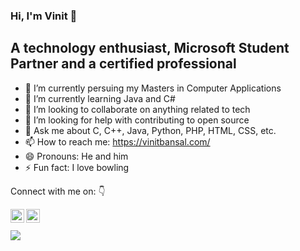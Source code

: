 ### Hi, I'm Vinit 👋

## A technology enthusiast, Microsoft Student Partner and a certified professional

- 🔭 I’m currently persuing my Masters in Computer Applications 
- 🌱 I’m currently learning Java and C#
- 👯 I’m looking to collaborate on anything related to tech
- 🤔 I’m looking for help with contributing to open source
- 💬 Ask me about C, C++, Java, Python, PHP, HTML, CSS, etc.
- 📫 How to reach me: https://vinitbansal.com/
- 😄 Pronouns: He and him
- ⚡ Fun fact: I love bowling

Connect with me on: 👇

<a href="https://www.linkedin.com/in/bansalvinitvinod/">
  <img align="left" alt="Linkedin" width="22px" src="https://cdn.jsdelivr.net/npm/simple-icons@v3/icons/linkedin.svg" />
</a>
<a href="https://www.instagram.com/bansalvinitvinod/">
  <img align="left" alt="Instagram" width="22px" src="https://cdn.jsdelivr.net/npm/simple-icons@v3/icons/instagram.svg" />
</a>
</br>
</br>
 <img src = "https://github-readme-stats.vercel.app/api?username=bansalvinitvinod&&show_icons=true&title_color=0041cc&icon_color=0041cc&text_color=ffffff&bg_color=000">
